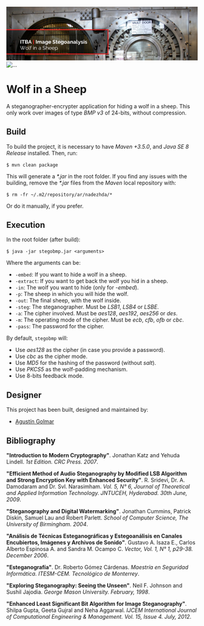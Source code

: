 ![...](res/image/readme-header.png)
![...](https://www.travis-ci.com/agustin-golmar/Wolf-in-a-Sheep.svg?branch=master)

# Wolf in a Sheep

A steganographer-encrypter application for hiding a wolf in a sheep. This only
work over images of type _BMP v3_ of 24-bits, without compression.

## Build

To build the project, it is necessary to have _Maven +3.5.0_, and
_Java SE 8 Release_ installed. Then, run:

```
$ mvn clean package
```

This will generate a _\*.jar_ in the root folder. If you find any issues with
the building, remove the _\*.jar_ files from the _Maven_ local repository
with:

```
$ rm -fr ~/.m2/repository/ar/nadezhda/*
```

Or do it manually, if you prefer.

## Execution

In the root folder (after build):

```
$ java -jar stegobmp.jar <arguments>
```

Where the arguments can be:

* `-embed`: If you want to hide a wolf in a sheep.
* `-extract`: If you want to get back the wolf you hid in a sheep.
* `-in`: The wolf you want to hide (only for _-embed_).
* `-p`: The sheep in which you will hide the wolf.
* `-out`: The final sheep, with the wolf inside.
* `-steg`: The steganographer. Must be _LSB1_, _LSB4_ or _LSBE_.
* `-a`: The cipher involved. Must be _aes128_, _aes192_, _aes256_ or _des_.
* `-m`: The operating mode of the cipher. Must be _ecb_, _cfb_, _ofb_ or _cbc_.
* `-pass`: The password for the cipher.

By default, `stegobmp` will:

* Use _aes128_ as the cipher (in case you provide a password).
* Use _cbc_ as the cipher mode.
* Use _MD5_ for the hashing of the password (without _salt_).
* Use _PKCS5_ as the wolf-padding mechanism.
* Use 8-bits feedback mode.

## Designer

This project has been built, designed and maintained by:

* [Agustín Golmar](https://github.com/agustin-golmar)

## Bibliography

__"Introduction to Modern Cryptography"__. Jonathan Katz and Yehuda Lindell.
_1st Edition. CRC Press. 2007_.

__"Efficient Method of Audio Steganography by Modified LSB Algorithm and
Strong Encryption Key with Enhanced Security"__. R. Sridevi, Dr. A. Damodaram
and Dr. Svl. Narasimham. _Vol. 5, N° 6, Journal of Theoretical and Applied
Information Technology. JNTUCEH, Hyderabad. 30th June, 2009_.

__"Steganography and Digital Watermarking"__. Jonathan Cummins, Patrick
Diskin, Samuel Lau and Robert Parlett. _School of Computer Science, The
University of Birmingham. 2004_.

__"Análisis de Técnicas Esteganográficas y Estegoanálisis en Canales
Encubiertos, Imágenes y Archivos de Sonido"__. Gustavo A. Isaza E., Carlos
Alberto Espinosa A. and Sandra M. Ocampo C. _Vector, Vol. 1, N° 1, p29-38.
December 2006_.

__"Esteganografía"__. Dr. Roberto Gómez Cárdenas. _Maestría en Seguridad
Informática. ITESM-CEM. Tecnológico de Monterrey_.

__"Exploring Steganography: Seeing the Unseen"__. Neil F. Johnson and Sushil
Jajodia. _George Mason University. February, 1998_.

__"Enhanced Least Significant Bit Algorithm for Image Steganography"__. Shilpa
Gupta, Geeta Gujral and Neha Aggarwal. _IJCEM International Journal of
Computational Engineering & Management. Vol. 15, Issue 4. July, 2012_.
